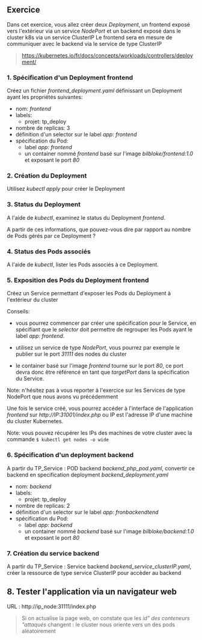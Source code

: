 ## Exercice

Dans cet exercice, vous allez créer deux *Deployment*, un frontend exposé vers l'extérieur via un service *NodePort* et un backend exposé dans le cluster k8s via un service ClusterIP
Le frontend sera en mesure de communiquer avec le backend via le service de type ClusterIP

> https://kubernetes.io/fr/docs/concepts/workloads/controllers/deployment/

### 1. Spécification d'un Deployment frontend

Créez un fichier *frontend_deployment.yaml* définissant un Deployment ayant les propriétés suivantes:
- nom: *frontend*
- labels:
  - projet: tp_deploy
- nombre de replicas: 3
- définition d'un selector sur le label *app: frontend*
- spécification du Pod:
  * label *app: frontend*
  * un container nommé *frontend* basé sur l'image *bilbloke/frontend:1.0* et exposant le port *80*

### 2. Création du Deployment

Utilisez *kubectl apply* pour créer le Deployment

### 3. Status du Deployment

A l'aide de *kubectl*, examinez le status du Deployment *frontend*.

A partir de ces informations, que pouvez-vous dire par rapport au nombre de Pods gérés par ce Deployment ?

### 4. Status des Pods associés

A l'aide de *kubectl*, lister les Pods associés à ce Deployment.

### 5. Exposition des Pods du Deployment frontend

Créez un Service permettant d'exposer les Pods du Deployment à l'extérieur du cluster

Conseils:

- vous pourrez commencer par créer une spécification pour le Service, en spécifiant que le *selector* doit permettre de regrouper les Pods ayant le label *app: frontend*.

- utilisez un service de type *NodePort*, vous pourrez par exemple le publier sur le port *31111* des nodes du cluster

- le container basé sur l'image *frontend* tourne sur le port *80*, ce port devra donc être référencé en tant que *targetPort* dans la spécification du Service.

Note: n'hésitez pas à vous reporter à l'exercice sur les Services de type NodePort que nous avons vu précédemment

Une fois le service créé, vous pourrez accéder à l'interface de l'application *frontend* sur *http://IP:31001/index.php* ou IP est l'adresse IP d'une machine du cluster Kubernetes.

Note: vous pouvez récupérer les IPs des machines de votre cluster avec la commande `$ kubectl get nodes -o wide`


### 6. Spécification d'un deployment backend

A partir du TP_Service : POD backend *backend_php_pod.yaml*, convertir ce backend en specification deployment *backend_deployment.yaml*

- nom: *backend*
- labels:
  - projet: tp_deploy
- nombre de replicas: 2
- définition d'un selector sur le label *app: fronbackendtend*
- spécification du Pod:
  * label *app: backend*
  * un container nommé *backend* basé sur l'image *bilbloke/backend:1.0* et exposant le port *80*


### 7. Création du service backend

A partir du TP_Service : Service backend *backend_service_clusterIP.yaml*, créer la ressource de type service ClusterIP pour accèder au backend

## 8. Tester l'application via un navigateur web 

URL : http://ip_node:31111/index.php

> Si on actualise la page web, on constate que les *id" des conteneurs "attaqués* changent : le cluster nous oriente vers un des pods aléatoirement
